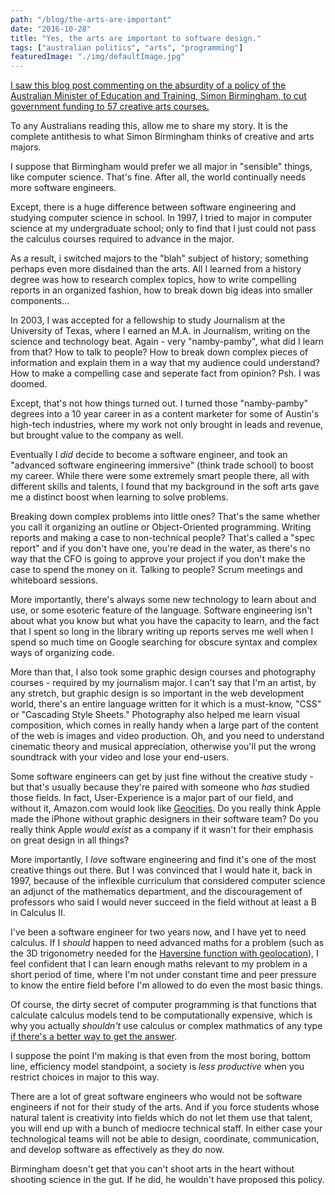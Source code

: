 ```yaml
---
path: "/blog/the-arts-are-important"
date: "2016-10-28"
title: "Yes, the arts are important to software design."
tags: ["australian politics", "arts", "programming"]
featuredImage: "./img/defaultImage.jpg"
---
```

[I saw this blog post commenting on the absurdity of a policy of the Australian Minister of Education and Training, Simon Birmingham, to cut government funding to 57 creative arts courses.](http://www.poisonandice.com/tuesday-talks/lets-face-it-your-art-degree-is-going-to-get-you-nowhere)

To any Australians reading this, allow me to share my story. It is the complete antithesis to what Simon Birmingham thinks of creative and arts majors. 

I suppose that Birmingham would prefer we all major in "sensible" things, like computer science. That's fine.  After all, the world continually needs more software engineers. 

Except, there is a huge difference between software engineering and studying computer science in school.  In 1997, I tried to major in computer science at my undergraduate school; only to find that I just could not pass the calculus courses required to advance in the major. 

As a result, i switched majors to the "blah" subject of history; something perhaps even more disdained than the arts.  All I learned from a history degree was how to research complex topics, how to write compelling reports in an organized fashion, how to break down big ideas into smaller components... 

In 2003, I was accepted for a fellowship to study Journalism at the University of Texas, where I earned an M.A. in Journalism, writing on the science and technology beat.  Again - very "namby-pamby", what did I learn from that? How to talk to people?  How to break down complex pieces of information and explain them in a way that my audience could understand?  How to make a compelling case and seperate fact from opinion?  Psh.  I was doomed. 

Except, that's not how things turned out.  I turned those "namby-pamby" degrees into a 10 year career in as a content marketer for some of Austin's high-tech industries, where my work not only brought in leads and revenue, but brought value to the company as well.  

Eventually I *did* decide to become a software engineer, and took an "advanced software engineering immersive" (think trade school) to boost my career.  While there were some extremely smart people there, all with different skills and talents, I found that my background in the soft arts gave me a distinct boost when learning to solve problems. 

Breaking down complex problems into little ones? That's the same whether you call it organizing an outline or Object-Oriented programming.  Writing reports and making a case to non-technical people? That's called a "spec report" and if you don't have one, you're dead in the water, as there's no way that the CFO is going to approve your project if you don't make the case to spend the money on it.  Talking to people?  Scrum meetings and whiteboard sessions. 

More importantly, there's always some new technology to learn about and use, or some esoteric feature of the language.  Software engineering isn't about what you know but what you have the capacity to learn, and the fact that I spent so long in the library writing up reports serves me well when I spend so much time on Google searching for obscure syntax and complex ways of organizing code.  

More than that, I also took some graphic design courses and photography courses - required by my journalism major.  I can't say that I'm an artist, by any stretch, but graphic design is so important in the web development world, there's an entire language written for it which is a must-know, "CSS" or "Cascading Style Sheets."  Photography also helped me learn visual composition, which comes in really handy when a large part of the content of the web is images and video production.  Oh, and you need to understand cinematic theory and musical appreciation, otherwise you'll put the wrong soundtrack with your video and lose your end-users. 

Some software engineers can get by just fine without the creative study - but that's usually because they're paired with someone who *has* studied those fields.  In fact, User-Experience is a major part of our field, and without it, Amazon.com would look like [Geocities](http://gizmodo.com/5983574/remember-the-hilarious-horror-of-geocities-with-this-website).  Do you really think Apple made the iPhone without graphic designers in their software team?  Do you really think Apple *would exist* as a company if it wasn't for their emphasis on great design in all things?

More importantly, I *love* software engineering and find it's one of the most creative things out there. But I was convinced that I would hate it, back in 1997, because of the inflexible curriculum that considered computer science an adjunct of the mathematics department, and the discouragement of professors who said I would never succeed in the field without at least a B in Calculus II.  

I've been a software engineer for two years now, and I have yet to need calculus.  If I *should* happen to need advanced maths for a problem (such as the 3D trigonometry needed for the [Haversine function with geolocation](http://www.htmlgoodies.com/beyond/javascript/calculate-the-distance-between-two-points-in-your-web-apps.html)), I feel confident that I can learn enough maths relevant to my problem in a short period of time, where I'm not under constant time and peer pressure to know the entire field before I'm allowed to do even the most basic things. 

Of course, the dirty secret of computer programming is that functions that calculate calculus models tend to be computationally expensive, which is why you actually *shouldn't* use calculus or complex mathmatics of any type [if there's a better way to get the answer](https://en.wikipedia.org/wiki/Fast_inverse_square_root).  

I suppose the point I'm making is that even from the most boring, bottom line, efficiency model standpoint, a society is *less productive* when you restrict choices in major to this way. 

There are a lot of great software engineers who would not be software engineers if not for their study of the arts.  And if you force students whose natural talent is creativity into fields which do not let them use that talent, you will end up with a bunch of mediocre technical staff.  In either case your technological teams will not be able to design, coordinate, communication, and develop software as effectively as they do now.  

Birmingham doesn't get that you can't shoot arts in the heart without shooting science in the gut. If he did, he wouldn't have proposed this policy.  
